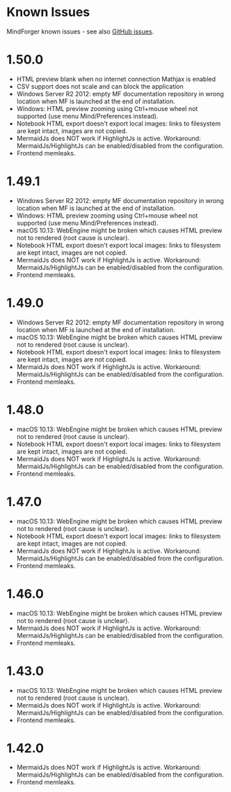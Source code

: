 # Known Issues

MindForger known issues - see also 
[GitHub issues](https://github.com/dvorka/mindforger/issues?q=is%3Aissue+is%3Aopen+label%3A%22bug+%3Abeetle%3A%22).

# 1.50.0

* HTML preview blank when no internet connection Mathjax is enabled
* CSV support does not scale and can block the application
* Windows Server R2 2012: empty MF documentation repository in wrong location when MF is launched
  at the end of installation.
* Windows: HTML preview zooming using Ctrl+mouse wheel not supported (use menu Mind/Preferences instead).
* Notebook HTML export doesn't export local images: links to filesystem are kept intact, images
  are not copied.
* MermaidJs does NOT work if HighlightJs is active. Workaround: MermaidJs/HighlightJs can be
  enabled/disabled from the configuration.
* Frontend memleaks.

# 1.49.1

* Windows Server R2 2012: empty MF documentation repository in wrong location when MF is launched
  at the end of installation.
* Windows: HTML preview zooming using Ctrl+mouse wheel not supported (use menu Mind/Preferences instead).
* macOS 10.13: WebEngine might be broken which causes HTML preview not to rendered (root cause
  is unclear).
* Notebook HTML export doesn't export local images: links to filesystem are kept intact, images
  are not copied.
* MermaidJs does NOT work if HighlightJs is active. Workaround: MermaidJs/HighlightJs can be
  enabled/disabled from the configuration.
* Frontend memleaks.

# 1.49.0

* Windows Server R2 2012: empty MF documentation repository in wrong location when MF is launched 
  at the end of installation.
* macOS 10.13: WebEngine might be broken which causes HTML preview not to rendered (root cause
  is unclear).
* Notebook HTML export doesn't export local images: links to filesystem are kept intact, images
  are not copied.
* MermaidJs does NOT work if HighlightJs is active. Workaround: MermaidJs/HighlightJs can be
  enabled/disabled from the configuration.
* Frontend memleaks.

# 1.48.0

* macOS 10.13: WebEngine might be broken which causes HTML preview not to rendered (root cause
  is unclear).
* Notebook HTML export doesn't export local images: links to filesystem are kept intact, images
  are not copied.
* MermaidJs does NOT work if HighlightJs is active. Workaround: MermaidJs/HighlightJs can be
  enabled/disabled from the configuration.
* Frontend memleaks.

# 1.47.0

* macOS 10.13: WebEngine might be broken which causes HTML preview not to rendered (root cause is unclear).
* Notebook HTML export doesn't export local images: links to filesystem are kept intact,
  images are not copied.
* MermaidJs does NOT work if HighlightJs is active. Workaround: MermaidJs/HighlightJs
  can be enabled/disabled from the configuration.
* Frontend memleaks.

# 1.46.0

* macOS 10.13: WebEngine might be broken which causes HTML preview not to rendered (root cause is unclear).
* MermaidJs does NOT work if HighlightJs is active. Workaround: MermaidJs/HighlightJs
  can be enabled/disabled from the configuration.
* Frontend memleaks.

# 1.43.0

* macOS 10.13: WebEngine might be broken which causes HTML preview not to rendered (root cause is unclear).
* MermaidJs does NOT work if HighlightJs is active. Workaround: MermaidJs/HighlightJs
  can be enabled/disabled from the configuration.
* Frontend memleaks.

# 1.42.0

* MermaidJs does NOT work if HighlightJs is active. Workaround: MermaidJs/HighlightJs
  can be enabled/disabled from the configuration.
* Frontend memleaks.
